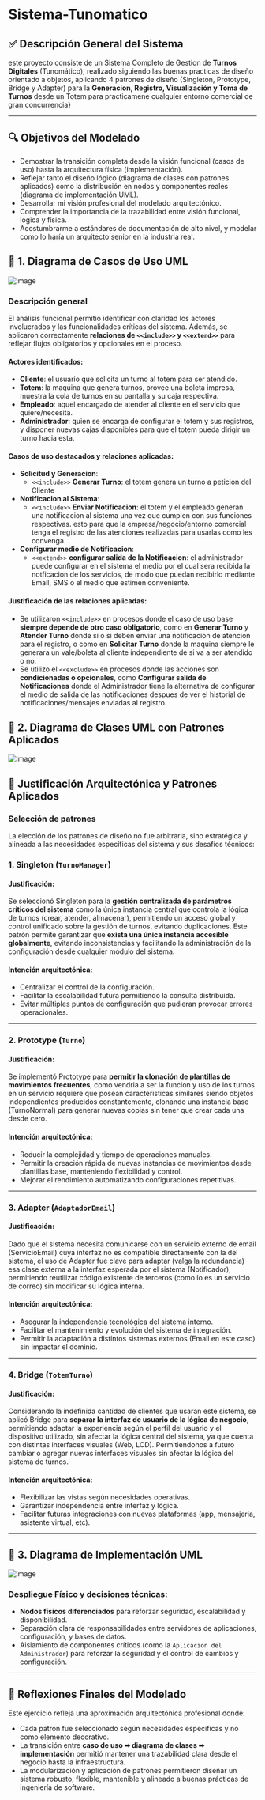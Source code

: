# Sistema-Tunomatico

## ✅ Descripción General del Sistema
este proyecto consiste de un Sistema Completo de Gestion de **Turnos Digitales** (Tunomático), realizado siguiendo las buenas practicas de diseño orientado a objetos, aplicando 4 patrones de diseño (Singleton, Prototype, Bridge y Adapter) para la **Generacion, Registro, Visualización y Toma de Turnos** desde un Totem para practicamene cualquier entorno comercial de gran concurrencia}

---

## 🔍 Objetivos del Modelado
- Demostrar la transición completa desde la visión funcional (casos de uso) hasta la arquitectura física (implementación).
- Reflejar tanto el diseño lógico (diagrama de clases con patrones aplicados) como la distribución en nodos y componentes reales (diagrama de implementación UML).
- Desarrollar mi visión profesional del modelado arquitectónico.
- Comprender la importancia de la trazabilidad entre visión funcional, lógica y física.
- Acostumbrarme a estándares de documentación de alto nivel, y modelar como lo haría un arquitecto senior en la industria real.

## 🔹 1. Diagrama de Casos de Uso UML
![image](Imagenes/DiagramaCaso5_Patrones_U2.png)
### Descripción general
El análisis funcional permitió identificar con claridad los actores involucrados y las funcionalidades críticas del sistema. Además, se aplicaron correctamente **relaciones de `<<include>>` y `<<extend>>`** para reflejar flujos obligatorios y opcionales en el proceso.
#### Actores identificados:
- **Cliente**: el usuario que solicita un turno al totem para ser atendido.
- **Totem**: la maquina que genera turnos, provee una boleta impresa, muestra la cola de turnos en su pantalla y su caja respectiva.
- **Empleado**: aquel encargado de atender al cliente en el servicio que quiere/necesita.
- **Administrador**: quien se encarga de configurar el totem y sus registros, y disponer nuevas cajas disponibles para que el totem pueda dirigir un turno hacia esta.

#### Casos de uso destacados y relaciones aplicadas:
- **Solicitud y Generacion**:
  - `<<include>>` **Generar Turno**: el totem genera un turno a peticion del Cliente
- **Notificacion al Sistema**:
  - `<<include>>` **Enviar Notificacion**: el totem y el empleado generan una notificacion al sistema una vez que cumplen con sus funciones respectivas. esto para que la empresa/negocio/entorno comercial tenga el registro de las atenciones realizadas para usarlas como les convenga.
- **Configurar medio de Notificacion**:
  - `<<extend>>` **configurar salida de la Notificacion**: el administrador puede configurar en el sistema el medio por el cual sera recibida la notficacion de los servicios, de modo que puedan recibirlo mediante Email, SMS o el medio que estimen conveniente.

#### Justificación de las relaciones aplicadas:
- Se utilizaron `<<include>>` en procesos donde el caso de uso base **siempre depende de otro caso obligatorio**, como en **Generar Turno** y **Atender Turno** donde si o si deben enviar una notificacion de atencion para el registro, o como en **Solicitar Turno** donde la maquina siempre le generara un vale/boleta al cliente independiente de si va a ser atendido o no.
- Se utilizo el `<<exclude>>` en procesos donde las acciones son **condicionadas o opcionales**, como **Configurar salida de Notificaciones** donde el Administrador tiene la alternativa de configurar el medio de salida de las notificaciones despues de ver el historial de notificaciones/mensajes enviadas al registro.

## 🔹 2. Diagrama de Clases UML con Patrones Aplicados
![image](Imagenes/DiagramaClases2_Patrones_U2.png)

## 🧩 Justificación Arquitectónica y Patrones Aplicados

### Selección de patrones
La elección de los patrones de diseño no fue arbitraria, sino estratégica y alineada a las necesidades específicas del sistema y sus desafíos técnicos:

### **1. Singleton (`TurnoManager`)**
#### Justificación:
Se seleccionó Singleton para la **gestión centralizada de parámetros críticos del sistema** como la única instancia central que controla la lógica de turnos (crear, atender, almacenar), permitiendo un acceso global y control unificado sobre la gestión de turnos, evitando duplicaciones.
Este patrón permite garantizar que **exista una única instancia accesible globalmente**, evitando inconsistencias y facilitando la administración de la configuración desde cualquier módulo del sistema.

#### Intención arquitectónica:
- Centralizar el control de la configuración.
- Facilitar la escalabilidad futura permitiendo la consulta distribuida.
- Evitar múltiples puntos de configuración que pudieran provocar errores operacionales.

---

### **2. Prototype (`Turno`)**
#### Justificación:
Se implementó Prototype para **permitir la clonación de plantillas de movimientos frecuentes**, como vendria a ser la funcion y uso de los turnos en un servicio requiere que posean caracteristicas similares siendo objetos independientes producidos constantemente, clonando una instancia base (TurnoNormal) para generar nuevas copias sin tener que crear cada una desde cero.

#### Intención arquitectónica:
- Reducir la complejidad y tiempo de operaciones manuales.
- Permitir la creación rápida de nuevas instancias de movimientos desde plantillas base, manteniendo flexibilidad y control.
- Mejorar el rendimiento automatizando configuraciones repetitivas.

---

### **3. Adapter (`AdaptadorEmail`)**
#### Justificación:
Dado que el sistema necesita comunicarse con un servicio externo de email (ServicioEmail) cuya interfaz no es compatible directamente con la del sistema, el uso de Adapter fue clave para adaptar (valga la redundancia) esa clase externa a la interfaz esperada por el sistema (Notificador), permitiendo reutilizar código existente de terceros (como lo es un servicio de correo) sin modificar su lógica interna.

#### Intención arquitectónica:
- Asegurar la independencia tecnológica del sistema interno.
- Facilitar el mantenimiento y evolución del sistema de integración.
- Permitir la adaptación a distintos sistemas externos (Email en este caso) sin impactar el dominio.

---

### **4. Bridge (`TotemTurno`)**
#### Justificación:
Considerando la indefinida cantidad de clientes que usaran este sistema, se aplicó Bridge para **separar la interfaz de usuario de la lógica de negocio**, permitiendo adaptar la experiencia según el perfil del usuario y el dispositivo utilizado, sin afectar la lógica central del sistema, ya que cuenta con distintas interfaces visuales (Web, LCD). Permitiendonos a futuro cambiar o agregar nuevas interfaces visuales sin afectar la lógica del sistema de turnos.

#### Intención arquitectónica:
- Flexibilizar las vistas según necesidades operativas.
- Garantizar independencia entre interfaz y lógica.
- Facilitar futuras integraciones con nuevas plataformas (app, mensajeria, asistente virtual, etc).

---

## 🔹 3. Diagrama de Implementación UML
![image](Imagenes/DiagramaDespliegue2_Patrones_U2.png)

### Despliegue Físico y decisiones técnicas:
- **Nodos físicos diferenciados** para reforzar seguridad, escalabilidad y disponibilidad.
- Separación clara de responsabilidades entre servidores de aplicaciones, configuración, y bases de datos.
- Aislamiento de componentes críticos (como la `Aplicacion del Administrador`) para reforzar la seguridad y el control de cambios y configuración.

---

## 🧩 Reflexiones Finales del Modelado

Este ejercicio refleja una aproximación arquitectónica profesional donde:
- Cada patrón fue seleccionado según necesidades específicas y no como elemento decorativo.
- La transición entre **caso de uso ➡ diagrama de clases ➡ implementación** permitió mantener una trazabilidad clara desde el negocio hasta la infraestructura.
- La modularización y aplicación de patrones permitieron diseñar un sistema robusto, flexible, mantenible y alineado a buenas prácticas de ingeniería de software.
